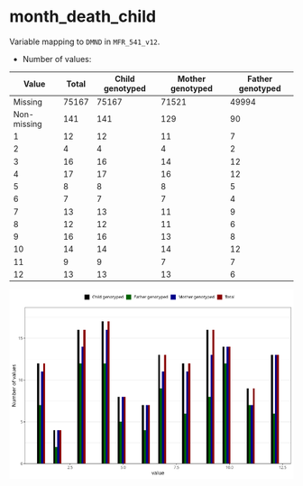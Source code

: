 # month_death_child
Variable mapping to `DMND` in `MFR_541_v12`.
- Number of values:

| Value | Total | Child genotyped | Mother genotyped | Father genotyped |
| ----- | ----- | --------------- | ---------------- | ---------------- |
| Missing | 75167 | 75167 | 71521 | 49994 |
| Non-missing | 141 | 141 | 129 | 90 |
| 1 | 12 | 12 | 11 | 7 |
| 2 | 4 | 4 | 4 | 2 |
| 3 | 16 | 16 | 14 | 12 |
| 4 | 17 | 17 | 16 | 12 |
| 5 | 8 | 8 | 8 | 5 |
| 6 | 7 | 7 | 7 | 4 |
| 7 | 13 | 13 | 11 | 9 |
| 8 | 12 | 12 | 11 | 6 |
| 9 | 16 | 16 | 13 | 8 |
| 10 | 14 | 14 | 14 | 12 |
| 11 | 9 | 9 | 7 | 7 |
| 12 | 13 | 13 | 13 | 6 |



![](month_death_child_n.png)



